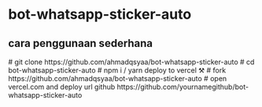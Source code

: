 # bot-whatsapp-sticker-auto
<h2>cara penggunaan sederhana</h2>
# git clone https://github.com/ahmadqsyaa/bot-whatsapp-sticker-auto
# cd bot-whatsapp-sticker-auto
# npm i / yarn <! require npmjs/yarnpkg
# node index.js <! server running http://localhost:8001
# scan qr code 💡

<h2>deploy to vercel ⚒</h2>
# fork https://github.com/ahmadqsyaa/bot-whatsapp-sticker-auto
# open vercel.com and deploy url github https://github.com/yournamegithub/bot-whatsapp-sticker-auto
